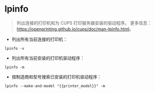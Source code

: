 # lpinfo

> 列出连接的打印机和为 CUPS 打印服务器安装的驱动程序。
> 更多信息：<https://openprinting.github.io/cups/doc/man-lpinfo.html>。

- 列出所有当前连接的打印机：

`lpinfo -v`

- 列出所有当前安装的打印机驱动程序：

`lpinfo -m`

- 按制造商和型号搜索已安装的打印机驱动程序：

`lpinfo --make-and-model "{{printer_model}}" -m`